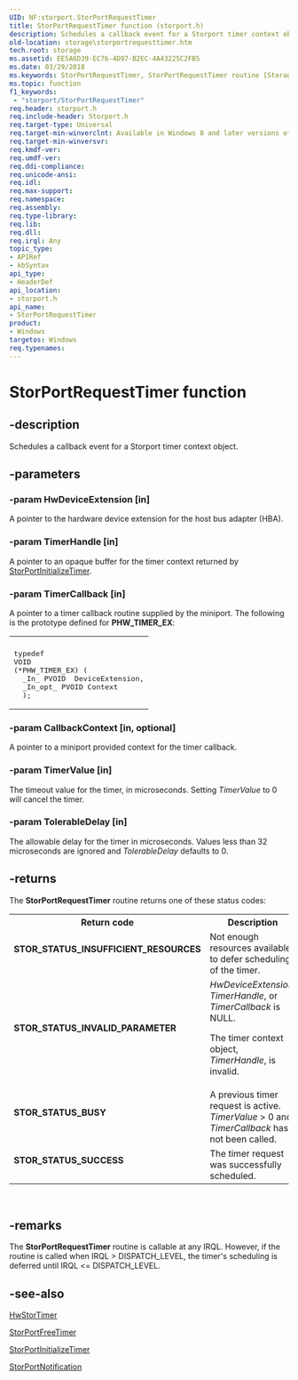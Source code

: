 ```yaml
---
UID: NF:storport.StorPortRequestTimer
title: StorPortRequestTimer function (storport.h)
description: Schedules a callback event for a Storport timer context object.
old-location: storage\storportrequesttimer.htm
tech.root: storage
ms.assetid: EE5A6D39-EC76-4D97-B2EC-4A43225C2FB5
ms.date: 03/29/2018
ms.keywords: StorPortRequestTimer, StorPortRequestTimer routine [Storage Devices], storage.storportrequesttimer, storport/StorPortRequestTimer
ms.topic: function
f1_keywords:
 - "storport/StorPortRequestTimer"
req.header: storport.h
req.include-header: Storport.h
req.target-type: Universal
req.target-min-winverclnt: Available in Windows 8 and later versions of Windows.
req.target-min-winversvr: 
req.kmdf-ver: 
req.umdf-ver: 
req.ddi-compliance: 
req.unicode-ansi: 
req.idl: 
req.max-support: 
req.namespace: 
req.assembly: 
req.type-library: 
req.lib: 
req.dll: 
req.irql: Any
topic_type:
- APIRef
- kbSyntax
api_type:
- HeaderDef
api_location:
- storport.h
api_name:
- StorPortRequestTimer
product:
- Windows
targetos: Windows
req.typenames: 
---
```


# StorPortRequestTimer function


## -description


Schedules a callback event for a Storport timer context object.


## -parameters




### -param HwDeviceExtension [in]

A pointer to the hardware device extension for the host bus adapter (HBA).


### -param TimerHandle [in]

A pointer to an opaque buffer for the timer context returned by <a href="https://docs.microsoft.com/windows-hardware/drivers/ddi/content/storport/nf-storport-storportinitializetimer">StorPortInitializeTimer</a>.


### -param TimerCallback [in]

A pointer to a timer callback routine supplied by the miniport. The following is the prototype defined for <b>PHW_TIMER_EX</b>:

<div class="code"><span codelanguage=""><table>
<tr>
<th></th>
</tr>
<tr>
<td>
<pre>typedef
VOID
(*PHW_TIMER_EX) (
  _In_ PVOID  DeviceExtension,
  _In_opt_ PVOID Context
  );</pre>
</td>
</tr>
</table></span></div>

### -param CallbackContext [in, optional]

A pointer to a miniport provided context for the timer callback.


### -param TimerValue [in]

The timeout value for the timer, in microseconds. Setting <i>TimerValue</i> to 0 will cancel the timer.


### -param TolerableDelay [in]

The allowable delay for the timer in microseconds. Values less than 32 microseconds are ignored and <i>TolerableDelay</i> defaults to 0.


## -returns



The <b>StorPortRequestTimer</b> routine returns one of these status codes:

<table>
<tr>
<th>Return code</th>
<th>Description</th>
</tr>
<tr>
<td width="40%">
<dl>
<dt><b>STOR_STATUS_INSUFFICIENT_RESOURCES</b></dt>
</dl>
</td>
<td width="60%">
Not enough resources available to defer scheduling of the timer.

</td>
</tr>
<tr>
<td width="40%">
<dl>
<dt><b>STOR_STATUS_INVALID_PARAMETER</b></dt>
</dl>
</td>
<td width="60%">
<i>HwDeviceExtension</i>, <i>TimerHandle</i>, or <i>TimerCallback</i> is NULL.

The timer context object, <i>TimerHandle</i>, is invalid.

</td>
</tr>
<tr>
<td width="40%">
<dl>
<dt><b>STOR_STATUS_BUSY</b></dt>
</dl>
</td>
<td width="60%">
A previous timer request is active. <i>TimerValue</i> > 0 and <i>TimerCallback</i> has not been called.

</td>
</tr>
<tr>
<td width="40%">
<dl>
<dt><b>STOR_STATUS_SUCCESS</b></dt>
</dl>
</td>
<td width="60%">
The timer request was successfully scheduled.

</td>
</tr>
</table>
 




## -remarks



The <b>StorPortRequestTimer</b> routine is callable at any IRQL. However, if the routine is called when IRQL > DISPATCH_LEVEL, the timer's scheduling is deferred until IRQL <= DISPATCH_LEVEL.




## -see-also




<a href="https://docs.microsoft.com/windows-hardware/drivers/ddi/content/storport/nc-storport-hw_timer">HwStorTimer</a>



<a href="https://docs.microsoft.com/windows-hardware/drivers/ddi/content/storport/nf-storport-storportfreetimer">StorPortFreeTimer</a>



<a href="https://docs.microsoft.com/windows-hardware/drivers/ddi/content/storport/nf-storport-storportinitializetimer">StorPortInitializeTimer</a>



<a href="https://docs.microsoft.com/windows-hardware/drivers/ddi/content/storport/nf-storport-storportnotification">StorPortNotification</a>
 

 

